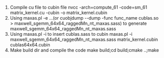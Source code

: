 1. Compile cu file to cubin file
	nvcc -arch=compute_61 -code=sm_61 matrix_kernel.cu -cubin -o matrix_kernel.cubin
2. Using maxas.pl -e ...(or cuobjdump --dump -func func_name cublas.so > maxwell_sgemm_64x64_raggedMn_nt_maxas.sass) to generate maxwell_sgemm_64x64_raggedMn_nt_maxas.sass
3. Using maxas.pl -i to insert cublas.sass to cubin
	maxas.pl -i maxwell_sgemm_64x64_raggedMn_nt_maxas.sass matrix_kernel.cubin cublas64x64.cubin
4. Make build dir and compile the code
	make build;cd build;cmake ..;make
